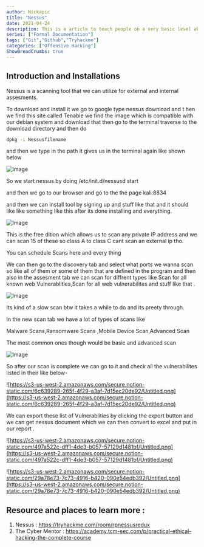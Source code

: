 ```yaml
---
author: Nickapic
title: "Nessus"
date: 2021-04-24
description: This is a article to teach people on a very basic level about how to use Nessus and list some resources to learn and practice with this tool.
series: ["Formal Documentation"]
tags: ["Git","Github","Tryhackme"]
categories: ["Offensive Hacking"]
ShowBreadCrumbs: true
--- 
```


## Introduction and Installations

Nessus is a scanning tool that we can utilize for external and internal assesments.

To download and install it we go to google type nessus download and t hen we find this site called Tenable we find the image which is compatible with our debian system and download that then go to the terminal traverse to the download directory and then do

```bash
dpkg -i Nessusfilename
```

and then we type in the path it gives us in the terminal again like shown below 

![Image](https://s3-us-west-2.amazonaws.com/secure.notion-static.com/d5c3e114-3a9b-470f-b045-e0756a30ab75/Untitled.png)

So we start nessus by doing /etc/init.d/nessusd start 

and then we go to our browser and go to the the page kali:8834 

and then we can install tool by signing up and stuff like that and it should like like something like this after its done installing and everything.

![Image](https://s3-us-west-2.amazonaws.com/secure.notion-static.com/e1cb56c7-0c5d-486a-aee1-c37f7d844706/Untitled.png)

This is the free dition which allows us to scan any private IP address and we can scan 15 of these so class A to class C cant scan an external ip tho.

You can schedule Scans here and every thing 

We can then go to the discovery tab and select what ports we wanna scan so like all of them or some of them that are defined in the program and then also in the assesment tab we can scan for diffrent types like Scan for all known web Vulnerablities,Scan for all web vulnerabilites and stuff like that .

![Image](https://s3-us-west-2.amazonaws.com/secure.notion-static.com/ee986477-4e95-4a6a-ae3c-e2d6d130863d/Untitled.png)

Its kind of a slow scan btw it takes a while to do and its preety through.

In the new scan tab we have a lot of types of scans like 

Malware Scans,Ransomware Scans ,Mobile Device Scan,Advanced Scan 

The most common ones though would be basic and advanced scan

![Image](https://s3-us-west-2.amazonaws.com/secure.notion-static.com/48190871-e658-463f-8091-ac363a79a8a1/Untitled.png)

So after our scan is complete we can go to it and check all the vulnerabilites listed in their like below- 

![https://s3-us-west-2.amazonaws.com/secure.notion-static.com/6c639289-265f-4f29-a3af-7d15ec20de92/Untitled.png](https://s3-us-west-2.amazonaws.com/secure.notion-static.com/6c639289-265f-4f29-a3af-7d15ec20de92/Untitled.png)

We can export these list of Vulnerablities by clicking the export button and we can get nessus document which we can then convert to excel and put in our report .

![https://s3-us-west-2.amazonaws.com/secure.notion-static.com/497a522c-dff1-4de3-b057-57129d1481bf/Untitled.png](https://s3-us-west-2.amazonaws.com/secure.notion-static.com/497a522c-dff1-4de3-b057-57129d1481bf/Untitled.png)

![https://s3-us-west-2.amazonaws.com/secure.notion-static.com/29a78e73-7c73-4916-b420-090e54edb392/Untitled.png](https://s3-us-west-2.amazonaws.com/secure.notion-static.com/29a78e73-7c73-4916-b420-090e54edb392/Untitled.png)


## Resource and places to learn more :
1. Nessus : https://tryhackme.com/room/rpnessusredux
2. The Cyber Mentor : https://academy.tcm-sec.com/p/practical-ethical-hacking-the-complete-course
